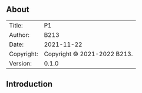 ## About ##

|            |                           |  
| ---------- | ------------------------- |  
| Title:     | P1        |  
| Author:    | B213       |  
| Date:      | 2021-11-22 |  
| Copyright: | Copyright © 2021-2022 B213.    |  
| Version:   | 0.1.0      |  


## Introduction ##
